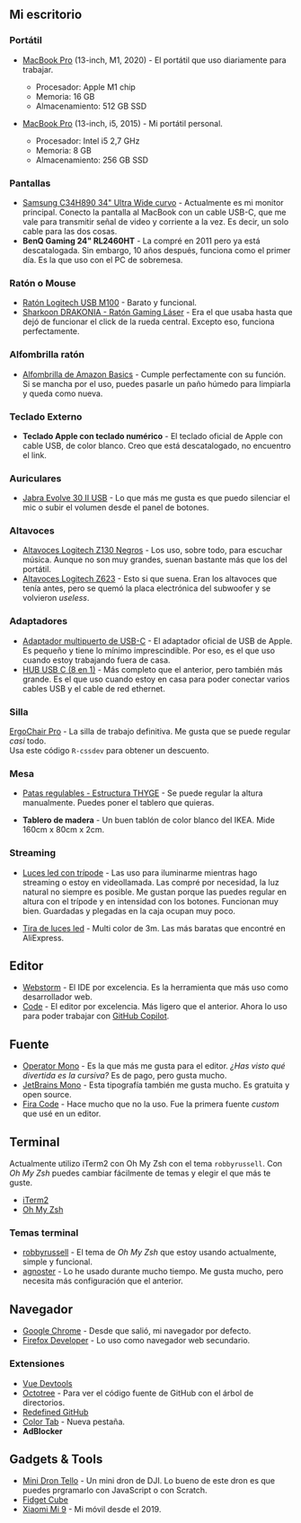 ## Mi escritorio

### Portátil

- [MacBook Pro](https://www.apple.com/macbook-pro-13/) (13-inch, M1, 2020) - El portátil que uso diariamente para trabajar.

  - Procesador: Apple M1 chip
  - Memoria: 16 GB
  - Almacenamiento: 512 GB SSD

- [MacBook Pro](https://www.apple.com/macbook-pro-13/) (13-inch, i5, 2015) - Mi portátil personal.
  - Procesador: Intel i5 2,7 GHz
  - Memoria: 8 GB
  - Almacenamiento: 256 GB SSD

### Pantallas

- [Samsung C34H890 34" Ultra Wide curvo](https://amzn.to/3zPFVlh) - Actualmente es mi monitor principal. Conecto la pantalla al MacBook con un cable USB-C, que me vale para transmitir señal de video y corriente a la vez. Es decir, un solo cable para las dos cosas.
- **BenQ Gaming 24" RL2460HT** - La compré en 2011 pero ya está descatalogada. Sin embargo, 10 años después, funciona como el primer día. Es la que uso con el PC de sobremesa.

### Ratón o Mouse

- [Ratón Logitech USB M100](https://amzn.to/3ipTnoL) - Barato y funcional.
- [Sharkoon DRAKONIA - Ratón Gaming Láser](https://amzn.to/3BbWE3X) - Era el que usaba hasta que dejó de funcionar el click de la rueda central. Excepto eso, funciona perfectamente.

### Alfombrilla ratón

- [Alfombrilla de Amazon Basics](https://amzn.to/3l6JmQv) - Cumple perfectamente con su función. Si se mancha por el uso, puedes pasarle un paño húmedo para limpiarla y queda como nueva.

### Teclado Externo

- **Teclado Apple con teclado numérico** - El teclado oficial de Apple con cable USB, de color blanco. Creo que está descatalogado, no encuentro el link.

### Auriculares

- [Jabra Evolve 30 II USB](https://amzn.to/3evillN) - Lo que más me gusta es que puedo silenciar el mic o subir el volumen desde el panel de botones.

### Altavoces

- [Altavoces Logitech Z130 Negros](https://amzn.to/3xQmrwf) - Los uso, sobre todo, para escuchar música. Aunque no son muy grandes, suenan bastante más que los del portátil.
- [Altavoces Logitech Z623](https://amzn.to/3kxcJLG) - Esto si que suena. Eran los altavoces que tenía antes, pero se quemó la placa electrónica del subwoofer y se volvieron _useless_.

### Adaptadores

- [Adaptador multipuerto de USB-C](https://amzn.to/3ikUZjP) - El adaptador oficial de USB de Apple. Es pequeño y tiene lo mínimo imprescindible. Por eso, es el que uso cuando estoy trabajando fuera de casa.
- [HUB USB C (8 en 1)](https://amzn.to/3kxiucg) - Más completo que el anterior, pero también más grande. Es el que uso cuando estoy en casa para poder conectar varios cables USB y el cable de red ethernet.

### Silla

[ErgoChair Pro](https://bit.ly/2JiNkEG) - La silla de trabajo definitiva. Me gusta que se puede regular _casi_ todo.  
Usa este código `R-cssdev` para obtener un descuento.

### Mesa

- [Patas regulables - Estructura THYGE](https://www.ikea.com/es/es/p/thyge-estructura-tablero-gris-plata-50293779/) - Se puede regular la altura manualmente. Puedes poner el tablero que quieras.

- **Tablero de madera** - Un buen tablón de color blanco del IKEA. Mide 160cm x 80cm x 2cm.

### Streaming

- [Luces led con trípode](https://amzn.to/3esJntJ) - Las uso para iluminarme mientras hago streaming o estoy en videollamada. Las compré por necesidad, la luz natural no siempre es posible. Me gustan porque las puedes regular en altura con el trípode y en intensidad con los botones. Funcionan muy bien. Guardadas y plegadas en la caja ocupan muy poco.

- [Tira de luces led](https://es.aliexpress.com/item/33017875866.html?spm=a2g0s.9042311.0.0.149c63c0d3h1Wl) - Multi color de 3m. Las más baratas que encontré en AliExpress.

## Editor

- [Webstorm](https://www.jetbrains.com/es-es/webstorm/) - El IDE por excelencia. Es la herramienta que más uso como desarrollador web.
- [Code](https://code.visualstudio.com/) - El editor por excelencia. Más ligero que el anterior. Ahora lo uso para poder trabajar con [GitHub Copilot](https://copilot.github.com/).

## Fuente

- [Operator Mono](https://www.typography.com/fonts/operator/overview) - Es la que más me gusta para el editor. _¿Has visto qué divertida es la cursiva?_ Es de pago, pero gusta mucho.
- [JetBrains Mono](https://www.jetbrains.com/es-es/lp/mono/) - Esta tipografía también me gusta mucho. Es gratuita y open source.
- [Fira Code](https://github.com/tonsky/FiraCode) - Hace mucho que no la uso. Fue la primera fuente _custom_ que usé en un editor.

## Terminal

Actualmente utilizo iTerm2 con Oh My Zsh con el tema `robbyrussell`. Con _Oh My Zsh_ puedes cambiar fácilmente de temas y elegir el que más te guste.

- [iTerm2](https://iterm2.com/)
- [Oh My Zsh](https://ohmyz.sh/)

### Temas terminal

- [robbyrussell](https://github.com/ohmyzsh/ohmyzsh/wiki/Themes#robbyrussell) - El tema de _Oh My Zsh_ que estoy usando actualmente, simple y funcional.
- [agnoster](https://github.com/ohmyzsh/ohmyzsh/wiki/Themes#agnoster) - Lo he usado durante mucho tiempo. Me gusta mucho, pero necesita más configuración que el anterior.

## Navegador

- [Google Chrome](https://www.google.com/chrome/) - Desde que salió, mi navegador por defecto.
- [Firefox Developer](https://www.mozilla.org/es-ES/firefox/developer/) - Lo uso como navegador web secundario.

### Extensiones

- [Vue Devtools](https://github.com/vuejs/vue-devtools)
- [Octotree](https://chrome.google.com/webstore/detail/octotree-github-code-tree/bkhaagjahfmjljalopjnoealnfndnagc) - Para ver el código fuente de GitHub con el árbol de directorios.
- [Redefined GitHub](https://chrome.google.com/webstore/detail/refined-github/hlepfoohegkhhmjieoechaddaejaokhf)
- [Color Tab](https://chrome.google.com/webstore/detail/color-tab/hchlgfaicmddilenlflajnmomalehbom?hl=es) - Nueva pestaña.
- **AdBlocker**

## Gadgets & Tools

- [Mini Dron Tello](https://amzn.to/3ldFr4l) - Un mini dron de DJI. Lo bueno de este dron es que puedes prgramarlo con JavaScript o con Scratch.
- [Fidget Cube](https://www.kickstarter.com/projects/antsylabs/fidget-cube-a-vinyl-desk-toy)
- [Xiaomi Mi 9](https://amzn.to/37piIKN) - Mi móvil desde el 2019.
